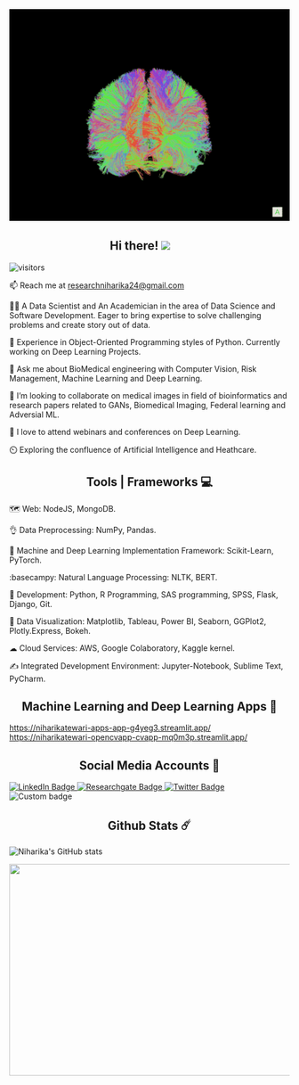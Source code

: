  <img height="380" width="1400" src="https://github.com/niharikatewari/niharikatewari/blob/main/brain.gif" style="max-width: 100%;" data-target="animated-image.originalImage">

<h2 align="center"> Hi there! <img src="https://camo.githubusercontent.com/fb070d9f71a64edbafed08519130d75e7e0a0a69665d50d94ad095157f702e59/68747470733a2f2f6d656469612e67697068792e636f6d2f6d656469612f6d47634e6a736657416a593541455a4e77362f67697068792e676966" data-canonical-src="https://media.giphy.com/media/mGcNjsfWAjY5AEZNw6/giphy.gif" style="width: 50px; display: inline-block;" data-target="animated-image.originalImage"> </h2>

![visitors](https://visitor-badge.glitch.me/badge?page_id=page.id&left_color=black&right_color=blue) 
 
📫 Reach me at researchniharika24@gmail.com
 
👩‍🔬 A Data Scientist and An Academician in the area of Data Science and Software Development. Eager to bring expertise to solve challenging problems and create story out of data.

🌱 Experience in Object-Oriented Programming styles of Python. Currently working on Deep Learning Projects. 

💬 Ask me about BioMedical engineering with Computer Vision, Risk Management, Machine Learning and Deep Learning.

👯 I’m looking to collaborate on medical images in field of bioinformatics and research papers related to GANs, Biomedical Imaging, Federal learning and Adversial ML.

🚀 I love to attend webinars and conferences on Deep Learning.

⏲️ Exploring the confluence of Artificial Intelligence and Heathcare.


<h2 align="center"> Tools | Frameworks 💻 </h2>

🗺️ Web: NodeJS, MongoDB.

👌 Data Preprocessing: NumPy, Pandas.

🧠 Machine and Deep Learning Implementation Framework: Scikit-Learn, PyTorch.

:basecampy: Natural Language Processing: NLTK, BERT. 

🌳 Development: Python, R Programming, SAS programming, SPSS, Flask, Django, Git.

🥇 Data Visualization: Matplotlib, Tableau, Power BI, Seaborn, GGPlot2, Plotly.Express, Bokeh. 

☁ Cloud Services: AWS, Google Colaboratory, Kaggle kernel.

✍️ Integrated Development Environment: Jupyter-Notebook, Sublime Text, PyCharm.

<h2 align="center"> Machine Learning and Deep Learning Apps 🔭 </h2>

https://niharikatewari-apps-app-g4yeg3.streamlit.app/
https://niharikatewari-opencvapp-cvapp-mq0m3p.streamlit.app/

<h2 align="center"> Social Media Accounts 🔗 </h2>
<div id="badges">
  <a href="https://www.linkedin.com/in/niharika-tewari-b29033116/">
    <img src="https://img.shields.io/badge/LinkedIn-blue?style=for-the-badge&logo=linkedin&logoColor=white" alt="LinkedIn Badge"/>
  </a>
  <a href="https://www.researchgate.net/profile/Niharika-Tewari">
    <img src="https://img.shields.io/badge/ResearchGate-orange?style=for-the-badge&logo=ResearchGate&logoColor=white" alt="Researchgate Badge"/>
  </a>
  <a href="your-twitter-URL">
    <img src="https://img.shields.io/badge/Twitter-blue?style=for-the-badge&logo=twitter&logoColor=white" alt="Twitter Badge"/>
  </a>
</div>

<img alt="Custom badge" src="https://img.shields.io/endpoint?label=ResearchGate&logo=ResearchGate&logoColor=white&&url=https%3A%2F%2Fwww.researchgate.net%2Fprofile%2FNiharika-Tewari">
<h2 align="center"> Github Stats ☄️ </h2>

![Niharika's GitHub stats](https://github-readme-stats.vercel.app/api?username=niharikatewari&show_icons=true&theme=radical)

<img height="380" width="1400" src="https://github.com/niharikatewari/niharikatewari/blob/main/imagedata.gif" style="max-width: 100%;" data-target="animated-image.originalImage">

